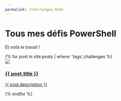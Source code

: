 ```yaml
---
permalink: /challenges.html
---
```


# Tous mes défis PowerShell

Et voilà le travail !

<div class="posts">
    {% for post in site.posts | where: 'tags',challenges %}
        <div>
            <a href="{{ post.url }}">
                <img src="{{ post.image | default: "https://images.unsplash.com/photo-1542831371-29b0f74f9713?ixlib=rb-1.2.1&ixid=MnwxMjA3fDB8MHxwaG90by1wYWdlfHx8fGVufDB8fHx8&auto=format&fit=crop&w=1740&q=80" }}" loading="lazy"/>
                <h3>{{ post.title }}</h3>
                <p>{{ post.description }}</p>
            </a>
        </div>
    {% endfor %}
</div>
